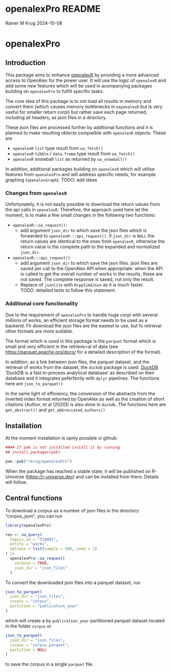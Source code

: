 # openalexPro README
Rainer M Krug
2024-10-08

# openalexPro

## Introduction

This package aims to enhance
[openalexR](https://github.com/openalex/openalexR) by providing a more
advanced access to OpenAlex for the power user. It will use the logic of
`openalexR` and add some new features which will be used in acompanying
packages building on `openalexPro` to fulfill specific tasks.

The core idea of this package is to not load all results in memory and
convert them (which causes memory bottlenecks in `oepenalexR` but is
very useful for smaller return corpi) but rather save each page
returned, including all headers, as json files in a directory.

These json files are processed further by additional functions and it is
planned to make resulting oblects compatible with `openalexR` objects.
These are

- `openalexR` `list` type result from `oa_fetch()`
- `openalexR` `tibble` / `data.frame` type result from `oa_fetch()`
- `openalexR` snowball `list` as returned by `oa_snowball()`

In addition, additional packages building on `openalexR` which will
utilise features from `openalexPro` and will address specific needs, for
example graphing (`openalexGraph`). TODO: add ideas

### Changes from `openalexR`

Unfortunately, it is not easily possible to download the return values
from the api calls in `openalexR`. Therefore, the approach used here iat
the moment, is to make a few small changes in the following two
functions:

- `openalexR::oa_request()`:
  - add argument `json_dir` to which save the json files which is
    forwarded to `openalexR:::api_request()`. if `json_dir` is `NULL`
    the return values are identical to the ones from `openalexR`,
    otherwise the return value is the complete path to the expanded and
    normalized `json_dir`.
- `openalexR:::api_request()`
  - add argument `json_dir` to which save the json files. json files are
    saved per call to the OpenAlex API when appropriate. when the API is
    called to get the overall number of works in the results, these are
    not saved. The complete response is saved, not only the result.
  - Replace of `jsonlite` with `RcppSimdJson` as it is much faster.  
    TODO: detailed tests to follow this statement.

### Additional core functionality

Doe to the requirement of `openalexPro` to handle huge corpi with
several millions of works, an efficient storage format needs to be used
as a backend. Fir download the json files are the easiest to use, but fo
retrieval other formats are more suitable.

The format which is used in this package is the `parquet` format which
is small and very efficient in the retrieve=al of data (see
https://parquet.apache.org/docs/ for a detailed description of the
format).

In addition, as a link between json files, the parquet dataset, and the
retrieval of works from the dataset, the `duckdb` package is used.
[DuckDB](https://duckdb.org) ‘DuckDB is a fast in-process analytical
database’ as described on their database and it integrates peferfectly
with `dplyr` pipelines. The functions here are `json_to_parquet()`

In the same light of efficiency, the conversion of the abstracts from
the inverted index format returned by OpenAlex as well as the creation
of short citations (Author, et al (2020)) is also done in `duckdb`. The
functions here are `get_abstract()` and `get_abbreviated_authors()`

## Installation

At the moment installation is opnly possible vi github:

``` r
#### If pak is not installed install it by running
## install.packages(pak)

pak::pak("rkrug/openalexPro")
```

When the package has reached a stable state, it will be published on
R-Universe (https://r-universe.dev) and can be installed from there.
Details will follow.

## Central functions

To download a corpus as a number of json files in the directory
“corpus_json”, you can run

``` r
library(openalexPro)

res <- oa_query(
  topics.id = "T10091",
  entity = "works",
  options = list(sample = 500, seed = 1)
) |>
  openalexPro::oa_request(
    verbose = TRUE,
    json_dir = "json_files"
  )
```

To convert the downloaded json files into a parquet dataset, run

``` r
json_to_parquet(
  json_dir = "json_files",
  corpus = "corpus",
  partition = "publication_year"
)
```

which will create a by `publication_year` partitioned parquet dataset
located in the folder `corpus` or

``` r
json_to_parquet(
  json_dir = "json_files",
  corpus = "corpus.parquet",
  partition = NULL
)
```

to save the corpus in a single `parquet` file.
